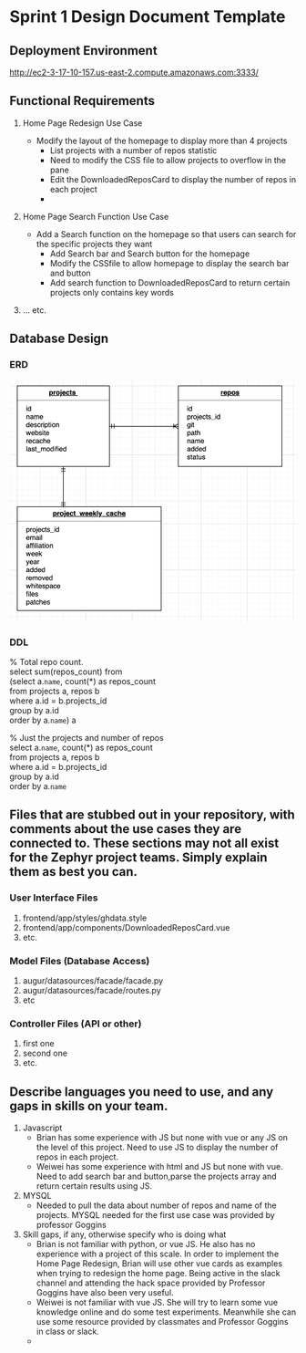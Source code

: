 # Sprint 1 Design Document Template

## Deployment Environment

http://ec2-3-17-10-157.us-east-2.compute.amazonaws.com:3333/

## Functional Requirements

1. Home Page Redesign Use Case
	- Modify the layout of the homepage to display more than 4 projects 
		- List projects with a number of repos statistic 
		- Need to modify the CSS file to allow projects to overflow in the pane 
		- Edit the DownloadedReposCard to display the number of repos in each project 
		- 
2. Home Page Search Function Use Case		
	- Add a Search function on the homepage so that users can search for the specific projects they want
		- Add Search bar and Search button for the homepage
		- Modify the CSSfile to allow homepage to display the search bar and button
		- Add search function to DownloadedReposCard to return certain projects only contains key words

3. ... etc. 

## Database Design

### ERD

![ERD](https://github.com/BrianHillis/augur/blob/master/Screen%20Shot%202019-04-14%20at%205.07.19%20PM.png)

### DDL 

% Total repo count.  
select sum(repos_count) from\
(select a.`name`, count(*) as repos_count\
from projects a, repos b\
where a.id = b.projects_id\
group by a.id\
order by a.`name`) a

% Just the projects and number of repos  
select a.`name`, count(*) as repos_count\
from projects a, repos b\
where a.id = b.projects_id\
group by a.id\
order by a.`name`

## Files that are stubbed out in your repository, with comments about the use cases they are connected to. These sections may not all exist for the Zephyr project teams. Simply explain them as best you can. 

### User Interface Files

1. frontend/app/styles/ghdata.style 
2. frontend/app/components/DownloadedReposCard.vue
3. etc.


### Model Files (Database Access)

1. augur/datasources/facade/facade.py
2. augur/datasources/facade/routes.py
3. etc


### Controller Files (API or other)

1. first one 
2. second one
3. etc. 

## Describe languages you need to use, and any gaps in skills on your team. 

1. Javascript 
	- Brian has some experience with JS but none with vue or any JS on the level of this project. Need to use JS to display the number of repos in each project.  
	- Weiwei has some experience with html and JS but none with vue. Need to add search bar and button,parse the projects array and return certain results using JS.
2. MYSQL
	- Needed to pull the data about number of repos and name of the projects. MYSQL needed for the first use case was provided by professor Goggins
3. Skill gaps, if any, otherwise specify who is doing what
    - Brian is not familiar with python, or vue JS. He also has no experience with a project of this scale. In order to implement the Home Page Redesign, Brian will use other vue cards as examples when trying to redesign the home page. Being active in the slack channel and attending the hack space provided by Professor Goggins have also been very useful.  
    - Weiwei is not familiar with vue JS. She will try to learn some vue knowledge online and do some test experiments. Meanwhile she can use some resource provided by classmates and Professor Goggins in class or slack.
    -  
